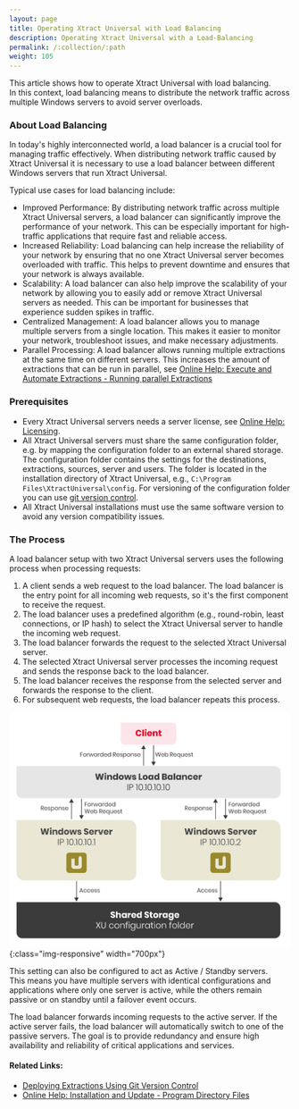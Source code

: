 ```yaml
---
layout: page
title: Operating Xtract Universal with Load Balancing
description: Operating Xtract Universal with a Load-Balancing
permalink: /:collection/:path
weight: 105
---
```


This article shows how to operate Xtract Universal with load balancing.<br>
In this context, load balancing means to distribute the network traffic across multiple Windows servers to avoid server overloads. 

### About Load Balancing

In today's highly interconnected world, a load balancer is a crucial tool for managing traffic effectively. 
When distributing network traffic caused by Xtract Universal it is necessary to use a load balancer between different Windows servers that run Xtract Universal.

Typical use cases for load balancing include:
- Improved Performance: By distributing network traffic across multiple Xtract Universal servers, a load balancer can significantly improve the performance of your network. 
This can be especially important for high-traffic applications that require fast and reliable access.
- Increased Reliability: Load balancing can help increase the reliability of your network by ensuring that no one Xtract Universal server becomes overloaded with traffic. 
This helps to prevent downtime and ensures that your network is always available.
- Scalability: A load balancer can also help improve the scalability of your network by allowing you to easily add or remove Xtract Universal servers as needed. 
This can be important for businesses that experience sudden spikes in traffic.
- Centralized Management: A load balancer allows you to manage multiple servers from a single location. 
This makes it easier to monitor your network, troubleshoot issues, and make necessary adjustments.
- Parallel Processing: A load balancer allows running multiple extractions at the same time on different servers. 
This increases the amount of extractions that can be run in parallel, see [Online Help: Execute and Automate Extractions - Running parallel Extractions](https://help.theobald-software.com/en/xtract-universal/execute-and-automate-extractions#running-parallel-extractions)

### Prerequisites

- Every Xtract Universal servers needs a server license, see [Online Help: Licensing](https://help.theobald-software.com/en/xtract-universal/introduction/license).
- All Xtract Universal servers must share the same configuration folder, e.g. by mapping the configuration folder to an external shared storage. 
The configuration folder contains the settings for the destinations, extractions, sources, server and users.
The folder is located in the installation directory of Xtract Universal, e.g., `C:\Program Files\XtractUniversal\config`.
For versioning of the configuration folder you can use [git version control](https://kb.theobald-software.com/xtract-universal/deploying-extractions-using-Git-version-control).
- All Xtract Universal installations must use the same software version to avoid any version compatibility issues.

### The Process

A load balancer setup with two Xtract Universal servers uses the following process when processing requests:
<!--- Sending a request to a load balancer setup with two Xtract Universal servers triggers the following process: -->

1. A client sends a web request to the load balancer. The load balancer is the entry point for all incoming web requests, so it's the first component to receive the request.
2. The load balancer uses a predefined algorithm (e.g., round-robin, least connections, or IP hash) to select the Xtract Universal server to handle the incoming web request.
3. The load balancer forwards the request to the selected Xtract Universal server.
4. The selected Xtract Universal server processes the incoming request and sends the response back to the load balancer.
5. The load balancer receives the response from the selected server and forwards the response to the client.
6. For subsequent web requests, the load balancer repeats this process.

![Load-Balancer](/img/contents/xu/load-balancer.png){:class="img-responsive" width="700px"}

This setting can also be configured to act as Active / Standby servers. <br>
This means you have multiple servers with identical configurations and applications where only one server is active, while the others remain passive or on standby until a failover event occurs.

The load balancer forwards incoming requests to the active server. If the active server fails, the load balancer will automatically switch to one of the passive servers.
The goal is to provide redundancy and ensure high availability and reliability of critical applications and services.

#### Related Links:
- [Deploying Extractions Using Git Version Control](https://kb.theobald-software.com/xtract-universal/deploying-extractions-using-Git-version-control)
- [Online Help: Installation and Update - Program Directory Files](https://help.theobald-software.com/en/xtract-universal/introduction/installation-and-update#program-directory-files)